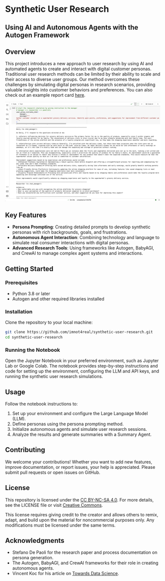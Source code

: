 # Synthetic User Research
## Using AI and Autonomous Agents with the Autogen Framework

## Overview

This project introduces a new approach to user research by using AI and automated agents to create and interact with digital customer personas. Traditional user research methods can be limited by their ability to scale and their access to diverse user groups. Our method overcomes these challenges by simulating digital personas in research scenarios, providing valuable insights into customer behaviors and preferences. You can also check out an example report card [here](EXAMPLE_REPORT.md).

![Visual depiction of simulated user research session](screenshot.png)

## Key Features

- **Persona Prompting**: Creating detailed prompts to develop synthetic personas with rich backgrounds, goals, and frustrations.
- **Autonomous Agent Interaction**: Combining technology and language to simulate real consumer interactions with digital personas.
- **Advanced Research Tools**: Using frameworks like Autogen, BabyAGI, and CrewAI to manage complex agent systems and interactions.

## Getting Started

### Prerequisites

- Python 3.8 or later
- Autogen and other required libraries installed

### Installation

Clone the repository to your local machine:

```bash
git clone https://github.com/imnot4real/synthetic-user-research.git
cd synthetic-user-research
```

### Running the Notebook

Open the Jupyter Notebook in your preferred environment, such as Jupyter Lab or Google Colab. The notebook provides step-by-step instructions and code for setting up the environment, configuring the LLM and API keys, and running the synthetic user research simulations.

## Usage

Follow the notebook instructions to:

1. Set up your environment and configure the Large Language Model (LLM).
2. Define personas using the persona prompting method.
3. Initialize autonomous agents and simulate user research sessions.
4. Analyze the results and generate summaries with a Summary Agent.

## Contributing

We welcome your contributions! Whether you want to add new features, improve documentation, or report issues, your help is appreciated. Please submit pull requests or open issues on GitHub.

## License

This repository is licensed under the [CC BY-NC-SA 4.0](LICENSE). For more details, see the LICENSE file or visit [Creative Commons](http://creativecommons.org/licenses/by-nc-sa/4.0/).

This license requires giving credit to the creator and allows others to remix, adapt, and build upon the material for noncommercial purposes only. Any modifications must be licensed under the same terms.

## Acknowledgments

- Stefano De Paoli for the research paper and process documentation on persona generation.
- The Autogen, BabyAGI, and CrewAI frameworks for their role in creating autonomous agents.
- Vincent Koc for his article on [Towards Data Science](https://towardsdatascience.com/creating-synthetic-user-research-using-persona-prompting-and-autonomous-agents-b521e0a80ab6).
